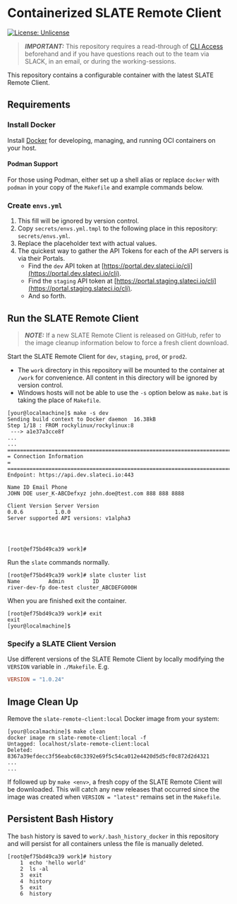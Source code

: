 # Containerized SLATE Remote Client

[![License: Unlicense](https://img.shields.io/badge/license-Unlicense-blue.svg)](http://unlicense.org/)

> **_IMPORTANT:_** This repository requires a read-through of [CLI Access](https://portal.slateci.io/cli) beforehand and if you have questions reach out to the team via SLACK, in an email, or during the working-sessions.

This repository contains a configurable container with the latest SLATE Remote Client.

## Requirements

### Install Docker

Install [Docker](https://docs.docker.com/get-docker/) for developing, managing, and running OCI containers on your host.

#### Podman Support

For those using Podman, either set up a shell alias or replace `docker` with `podman` in your copy of the `Makefile` and example commands below.

### Create `envs.yml`

1. This fill will be ignored by version control.
2. Copy `secrets/envs.yml.tmpl` to the following place in this repository: `secrets/envs.yml`. 
3. Replace the placeholder text with actual values.
4. The quickest way to gather the API Tokens for each of the API servers is via their Portals.
   * Find the `dev` API token at [https://portal.dev.slateci.io/cli](https://portal.dev.slateci.io/cli).
   * Find the `staging` API token at [https://portal.staging.slateci.io/cli](https://portal.staging.slateci.io/cli).
   * And so forth.

## Run the SLATE Remote Client

> **_NOTE:_** If a new SLATE Remote Client is released on GitHub, refer to the image cleanup information below to force a fresh client download.

Start the SLATE Remote Client for `dev`, `staging`, `prod`, or `prod2`.
* The `work` directory in this repository will be mounted to the container at `/work` for convenience. All content in this directory will be ignored by version control.
* Windows hosts will not be able to use the `-s` option below as `make.bat` is taking the place of `Makefile`.

```shell
[your@localmachine]$ make -s dev
Sending build context to Docker daemon  16.38kB
Step 1/18 : FROM rockylinux/rockylinux:8
 ---> a1e37a3cce8f
...
...
====================================================================================
= Connection Information                                                           =
====================================================================================
Endpoint: https://api.dev.slateci.io:443

Name ID Email Phone
JOHN DOE user_K-ABCDefxyz john.doe@test.com 888 888 8888

Client Version Server Version
0.0.6          1.0.0         
Server supported API versions: v1alpha3




[root@ef75bd49ca39 work]#
```

Run the `slate` commands normally.

```shell
[root@ef75bd49ca39 work]# slate cluster list
Name         Admin         ID                 
river-dev-fp doe-test cluster_ABCDEFG000H
```

When you are finished exit the container.

```shell
[root@ef75bd49ca39 work]# exit
exit
[your@localmachine]$
```

### Specify a SLATE Client Version

Use different versions of the SLATE Remote Client by locally modifying the ``VERSION`` variable in ``./Makefile``. E.g.

```makefile
VERSION = "1.0.24"
```

## Image Clean Up

Remove the `slate-remote-client:local` Docker image from your system:

```shell
[your@localmachine]$ make clean
docker image rm slate-remote-client:local -f
Untagged: localhost/slate-remote-client:local
Deleted: 8367a39efdecc3f56eabc68c3392e69f5c54ca012e4420d5d5cf0c872d2d4321
...
...
```

If followed up by `make <env>`, a fresh copy of the SLATE Remote Client will be downloaded. This will catch any new releases that occurred since the image was created when `VERSION = "latest"` remains set in the `Makefile`.

## Persistent Bash History

The `bash` history is saved to `work/.bash_history_docker` in this repository and will persist for all containers unless the file is manually deleted.

```shell
[root@ef75bd49ca39 work]# history
    1  echo 'hello world'
    2  ls -al
    3  exit
    4  history
    5  exit
    6  history
```
